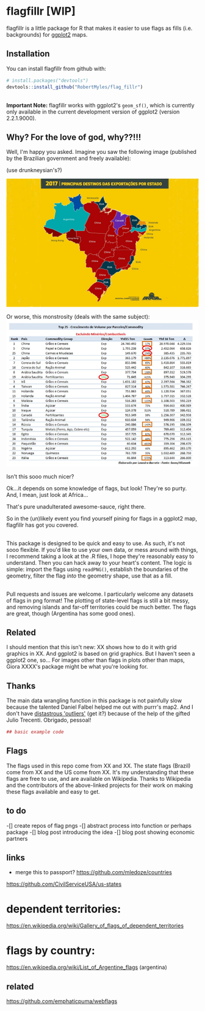 
<!-- README.md is generated from README.Rmd. Please edit that file -->
flagfillr \[WIP\]
=================

flagfillr is a little package for R that makes it easier to use flags as fills (i.e. backgrounds) for [ggplot2](https://github.com/tidyverse/ggplot2) maps.

Installation
------------

You can install flagfillr from github with:

``` r
# install.packages("devtools")
devtools::install_github("RobertMyles/flag_fillr")
```

<br> **Important Note:** flagfillr works with ggplot2's `geom_sf()`, which is currently only available in the current development version of ggplot2 (version 2.2.1.9000).

Why? For the love of god, why??!!!
----------------------------------

Well, I'm happy you asked. Imagine you saw the following image (published by the Brazilian government and freely available):

(use drunkneysian's?)

![](mapaexportacoes.jpg)

Or worse, this monstrosity (deals with the same subject): ![](table.jpg)

Isn't this sooo much nicer?

Ok...it depends on some knowledge of flags, but look! They're so purty. And, I mean, just look at Africa...

That's pure unadulterated awesome-sauce, right there.

So in the (un)likely event you find yourself pining for flags in a ggplot2 map, flagfillr has got you covered.

<br> This package is designed to be quick and easy to use. As such, it's not sooo flexible. If you'd like to use your own data, or mess around with things, I recommend taking a look at the .R files, I hope they're reasonably easy to understand. Then you can hack away to your heart's content. The logic is simple: import the flags using `readPNG()`, establish the boundaries of the geometry, filter the flag *into* the geometry shape, use that as a fill.

<br> Pull requests and issues are welcome. I particularly welcome any datasets of flags in png format! The plotting of state-level flags is still a bit messy, and removing islands and far-off territories could be much better. The flags are great, though (Argentina has some good ones).

Related
-------

I should mention that this isn't new: XX shows how to do it with grid graphics in XX. And ggplot2 is based on grid graphics. But I haven't seen a ggplot2 one, so... For images other than flags in plots other than maps, Giora XXXX's package might be what you're looking for.

Thanks
------

The main data wrangling function in this package is not painfully slow because the talented Daniel Falbel helped me out with purrr's map2. And I don't have [distastrous 'outliers'](https://stackoverflow.com/questions/48366952/check-if-sf-geometry-is-contiguous-in-r) (get it?) because of the help of the gifted Julio Trecenti. Obrigado, pessoal!

``` r
## basic example code
```

Flags
-----

The flags used in this repo come from XX and XX. The state flags (Brazil) come from XX and the US come from XX. It's my understanding that these flags are free to use, and are available on Wikipedia. Thanks to Wikipedia and the contributors of the above-linked projects for their work on making these flags available and easy to get.

to do
-----

-\[\] create repos of flag pngs -\[\] abstract process into function or perhaps package -\[\] blog post introducing the idea -\[\] blog post showing economic partners

links
-----

-   merge this to passport? <https://github.com/mledoze/countries>

<https://github.com/CivilServiceUSA/us-states>

dependent territories:
======================

<https://en.wikipedia.org/wiki/Gallery_of_flags_of_dependent_territories>

flags by country:
=================

<https://en.wikipedia.org/wiki/List_of_Argentine_flags> (argentina)

related
-------

<https://github.com/emphaticpuma/webflags>
